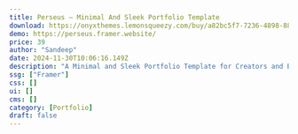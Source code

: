 ```yaml
---
title: Perseus — Minimal And Sleek Portfolio Template
download: https://onyxthemes.lemonsqueezy.com/buy/a82bc5f7-7236-4898-881d-cc6e6fce1d2a
demo: https://perseus.framer.website/
price: 39
author: "Sandeep"
date: 2024-11-30T10:06:16.149Z
description: "A Minimal and Sleek Portfolio Template for Creators and Builders"
ssg: ["Framer"]
css: []
ui: []
cms: []
category: [Portfolio]
draft: false
---
```

